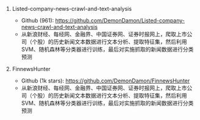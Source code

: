 1. Listed-company-news-crawl-and-text-analysis
    - Github (961): https://github.com/DemonDamon/Listed-company-news-crawl-and-text-analysis
    - 从新浪财经、每经网、金融界、中国证券网、证券时报网上，爬取上市公司（个股）的历史新闻文本数据进行文本分析、提取特征集，然后利用SVM、随机森林等分类器进行训练，最后对实施抓取的新闻数据进行分类预测

2. FinnewsHunter
   - Github (1k stars): https://github.com/DemonDamon/FinnewsHunter
   - 从新浪财经、每经网、金融界、中国证券网、证券时报网上，爬取上市公司（个股）的历史新闻文本数据进行文本分析、提取特征集，然后利用SVM、随机森林等分类器进行训练，最后对实施抓取的新闻数据进行分类预测
